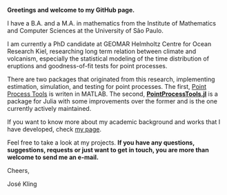 **Greetings and welcome to my GitHub page.**

I have a B.A. and a M.A. in mathematics from the Institute of Mathematics and Computer Sciences at the University of São Paulo.

I am currently a PhD candidate at GEOMAR Helmholtz Centre for Ocean Research Kiel, researching long term relation between climate and volcanism, especially the statistical modeling of the time distribution of eruptions and goodness-of-fit tests for point processes.

There are two packages that originated from this research, implementing estimation, simulation, and testing for point processes. The first, [Point Process Tools](https://git.geomar.de/open-source/point-process-tools) is writen in MATLAB. The second, [**PointProcessTools.jl**](https://git.geomar.de/open-source/pointprocesstools.jl) is a package for Julia with some improvements over the former and is the one currently actively maintained.

If you want to know more about my academic background and works that I have developed, check [my page](https://josekling.github.io/github.io/).

Feel free to take a look at my projects. **If you have any questions, suggestions, requests or just want to get in touch, you are more than welcome to send me an e-mail.**
  
Cheers,

José Kling
